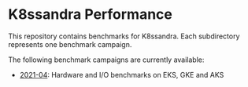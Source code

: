 # K8ssandra Performance

This repository contains benchmarks for K8ssandra. Each subdirectory represents one benchmark
campaign.

The following benchmark campaigns are currently available:

* [2021-04](/2021-04): Hardware and I/O benchmarks on EKS, GKE and AKS